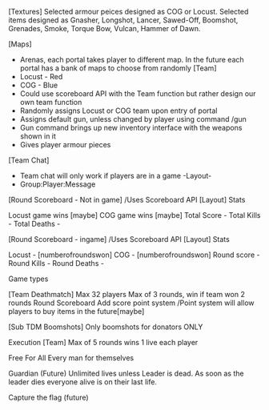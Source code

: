 [Textures]
Selected armour peices designed as COG or Locust.
Selected items designed as Gnasher, Longshot, Lancer, Sawed-Off, Boomshot, Grenades, 
Smoke, Torque Bow, Vulcan, Hammer of Dawn.

[Maps]
- Arenas, each portal takes player to different map. In the future each portal has a bank of maps to choose from randomly
[Team]
- Locust - Red 
- COG - Blue 
- Could use scoreboard API with the Team function but rather design our own team function
- Randomly assigns Locust or COG team upon entry of portal
- Assigns default gun, unless changed by player using command /gun
- Gun command brings up new inventory interface with the weapons shown in it
- Gives player armour pieces

[Team Chat]
- Team chat will only work if players are in a game
 -Layout-
- Group:Player:Message

[Round Scoreboard - Not in game] /Uses Scoreboard API
     [Layout]
      Stats

Locust game wins [maybe]
COG game wins [maybe]
Total Score - 
Total Kills - 
Total Deaths -  


[Round Scoreboard - ingame] /Uses Scoreboard API
     [Layout]
      Stats

Locust - [numberofroundswon]
COG - [numberofroundswon]
Round score - 
Round Kills - 
Round Deaths - 


Game types

[Team Deathmatch]
Max 32 players
Max of 3 rounds, win if team won 2 rounds
Round Scoreboard
Add score point system /Point system will allow players to buy items in the future[maybe]


[Sub TDM Boomshots]
Only boomshots for donators ONLY

Execution [Team]
Max of 5 rounds wins
1 live each player

Free For All
Every man for themselves

Guardian (Future)
Unlimited lives unless Leader is dead.
As soon as the leader dies everyone alive is on their last life.


Capture the flag (future)
